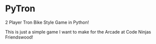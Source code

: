 # PyTron
2 Player Tron Bike Style Game in Python!

This is just a simple game I want to make for the Arcade at Code Ninjas Friendswood!

